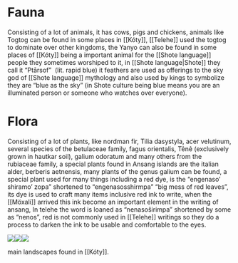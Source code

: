 # Fauna

Consisting of a lot of animals, it has cows, pigs and chickens, animals like Togtog can be found in some places in [[Kóty]], [[Telehe]] used the togtog to dominate over other kingdoms, the Yanyo can also be found in some places of [[Kóty]] being a important animal for the [[Shote language]] people they sometimes worshiped to it, in [[Shote language|Shote]] they call it “Ptārsof”  (lit. rapid blue) it feathers are used as offerings to the sky god of [[Shote language]] mythology and also used by kings to symbolize they are “blue as the sky” (in Shote culture being blue means you are an illuminated person or someone who watches over everyone).

# Flora

Consisting of a lot of plants, like nordman fir, Tilia dasystyla, acer velutinum, several species of the betulaceae family, fagus orientalis, Tênê (exclusively grown in hautkar soil), galium odoratum and many others from the rubiaceae family, a special plants found in Ansang islands are the italian alder, berberis aetnensis, many plants of the genus galium can be found, a special plant used for many things including a red dye, is the “engenaso’ shiramo’ zopa” shortened to “engenasosshirmpa” “big mess of red leaves”, its dye is used to craft many items inclusive red ink to write, when the [[Möxali]] arrived this ink become an important element in the writing of ansang, In telehe the word is loaned as “nenasoširimpa” shortened by some as “nenos”, red is not commonly used in [[Telehe]] writings so they do a process to darken the ink to be usable and comfortable to the eyes.

![](https://lh7-us.googleusercontent.com/bxD_Ty_a__1Wi5fgeEw2KBxiNNsLd-jPuHYtvKgllLbenDCtSVv-iU4ugodzbvxz0GR4sdYmQfilCE_NgZz2VYG5rECuBVZUMbE8V4DGEi3Q5XiAoLOwo-Za0ZiEOSaSznCRQeWn0y4y9cfBZs0r3w)![](https://lh7-us.googleusercontent.com/4OZcb9hEK27B_5jx6uO5XUu8WewjzP62fkLygSQEI5ZaQivwWzzzaX9GP8HrVKqicTAJw1UzhlGp6TMbExI6mkV1TOYvfHjeCm8t48HKzZnVW5l76RQb7tkjaZY06hCGV01nRxIc4r62cgHQvBEPag)![](https://lh7-us.googleusercontent.com/H_Fjy4fmgmy3151rC2_AXtk6f41D616EB_BrIokyH_8gftVAOByinNn9HNT8r034s6BfWS8i9FtaKGiBurfi850olyoIupyrYpvr_nKS3zQmyj3JZshMPUBzvy6peWcsZXlDOuur1BvskDH843-uMg)

main landscapes found in [[Kóty]].